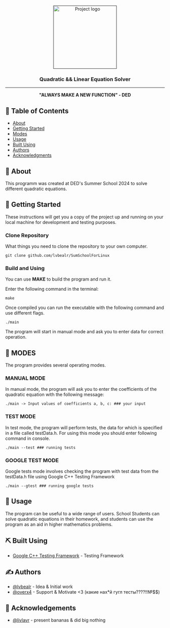 <p align="center">
  <a href="" rel="noopener">
 <img width=200px height=200px src="https://upload.wikimedia.org/wikipedia/ru/f/f0/Hv_full_no_bg.png" alt="Project logo"></a>
</p>

<h3 align="center">Quadratic && Linear Equation Solver</h3>

<div align="center">

</div>

---

<p align="center"> <B>"ALWAYS MAKE A NEW FUNCTION" - DED</B>
    <br> 
</p>

## 📝 Table of Contents

- [About](#about)
- [Getting Started](#getting_started)
- [Modes](#modes)
- [Usage](#usage)
- [Built Using](#built_using)
- [Authors](#authors)
- [Acknowledgments](#acknowledgement)

## 🧐 About <a name = "about"></a>

This programm was created at DED's Summer School 2024 to solve different quadratic equations.

## 🏁 Getting Started <a name = "getting_started"></a>

These instructions will get you a copy of the project up and running on your local machine for development and testing purposes. 

### Clone Repository

What things you need to clone the repository to your own computer.

```
git clone github.com/lvbealr/SumSchoolForLinux
```

### Build and Using

You can use <b>MAKE</b> to build the program and run it.

Enter the following command in the terminal:

```
make
```

Once compiled you can run the executable with the following command and use different flags.

```
./main
```

The program will start in manual mode and ask you to enter data for correct operation.

## 🔧 MODES <a name = "modes"></a>

The program provides several operating modes.

### MANUAL MODE

In manual mode, the program will ask you to enter the coefficients of the quadratic equation with the following message:

```
./main -> Input values of coefficients a, b, c: ### your input
```

### TEST MODE

In test mode, the program will perform tests, the data for which is specified in a file called testData.h. For using this mode you should enter following command in console.

```
./main --test ### running tests
```

### GOOGLE TEST MODE

Google tests mode involves checking the program with test data from the testData.h file using Google C++ Testing Framework

```
./main --gtest ### running google tests
```

## 🎈 Usage <a name="usage"></a>

The program can be useful to a wide range of users. School Students can solve quadratic equations in their homework, and students can use the program as an aid in higher mathematics problems.


## ⛏️ Built Using <a name = "built_using"></a>

- [Google C++ Testing Framework](https://github.com/google/googletest) - Testing Framework

## ✍️ Authors <a name = "authors"></a>

- [@lvbealr](https://github.com/lvbealr) - Idea & Initial work
- [@overx4](https://vk.com/overx4) - Support & Motivate <3 (какие нах*й гугл тесты????!!№$$)



## 🎉 Acknowledgements <a name = "acknowledgement"></a>

- [@livlavr](https://github.com/livlavr) - present bananas & did big nothing
